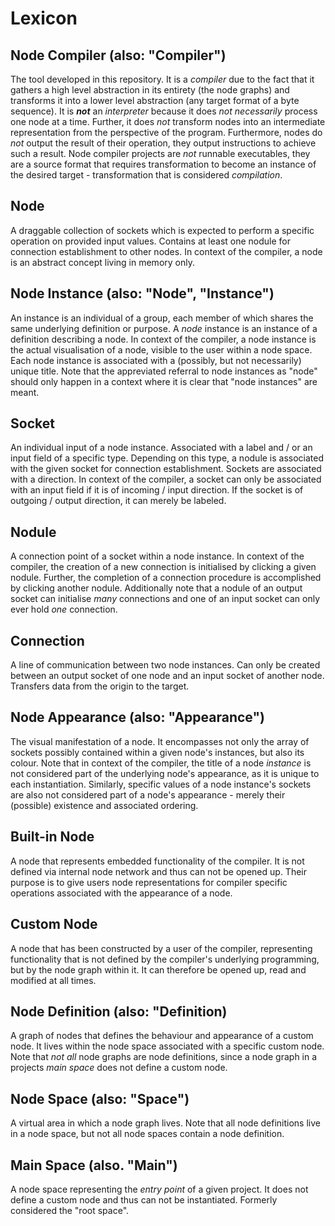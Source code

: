 # Lexicon

## Node Compiler (also: "Compiler")

The tool developed in this repository. It is a *compiler* due to the fact that it gathers a high level abstraction in its entirety (the node graphs) and transforms it into a lower level abstraction (any target format of a byte sequence). It is ***not*** an *interpreter* because it does *not necessarily* process one node at a time. Further, it does *not* transform nodes into an intermediate representation from the perspective of the program. Furthermore, nodes do *not* output the result of their operation, they output instructions to achieve such a result. Node compiler projects are *not* runnable executables, they are a source format that requires transformation to become an instance of the desired target - transformation that is considered *compilation*.

## Node

A draggable collection of sockets which is expected to perform a specific operation on provided input values. Contains at least one nodule for connection establishment to other nodes. In context of the compiler, a node is an abstract concept living in memory only.

## Node Instance (also: "Node", "Instance")

An instance is an individual of a group, each member of which shares the same underlying definition or purpose. A *node* instance is an instance of a definition describing a node. In context of the compiler, a node instance is the actual visualisation of a node, visible to the user within a node space. Each node instance is associated with a (possibly, but not necessarily) unique title. Note that the appreviated referral to node instances as "node" should only happen in a context where it is clear that "node instances" are meant.

## Socket

An individual input of a node instance. Associated with a label and / or an input field of a specific type. Depending on this type, a nodule is associated with the given socket for connection establishment. Sockets are associated with a direction. In context of the compiler, a socket can only be associated with an input field if it is of incoming / input direction. If the socket is of outgoing / output direction, it can merely be labeled.

## Nodule

A connection point of a socket within a node instance. In context of the compiler, the creation of a new connection is initialised by clicking a given nodule. Further, the completion of a connection procedure is accomplished by clicking another nodule. Additionally note that a nodule of an output socket can initialise *many* connections and one of an input socket can only ever hold *one* connection.

## Connection

A line of communication between two node instances. Can only be created between an output socket of one node and an input socket of another node. Transfers data from the origin to the target.

## Node Appearance (also: "Appearance")

The visual manifestation of a node. It encompasses not only the array of sockets possibly contained within a given node's instances, but also its colour. Note that in context of the compiler, the title of a node *instance* is not considered part of the underlying node's appearance, as it is unique to each instantiation. Similarly, specific values of a node instance's sockets are also not considered part of a node's appearance - merely their (possible) existence and associated ordering.

## Built-in Node

A node that represents embedded functionality of the compiler. It is not defined via internal node network and thus can not be opened up. Their purpose is to give users node representations for compiler specific operations associated with the appearance of a node.

## Custom Node

A node that has been constructed by a user of the compiler, representing functionality that is not defined by the compiler's underlying programming, but by the node graph within it. It can therefore be opened up, read and modified at all times.

## Node Definition (also: "Definition)

A graph of nodes that defines the behaviour and appearance of a custom node. It lives within the node space associated with a specific custom node. Note that *not all* node graphs are node definitions, since a node graph in a projects *main space* does not define a custom node.

## Node Space (also: "Space")

A virtual area in which a node graph lives. Note that all node definitions live in a node space, but not all node spaces contain a node definition.

## Main Space (also. "Main")

A node space representing the *entry point* of a given project. It does not define a custom node and thus can not be instantiated. Formerly considered the "root space".
